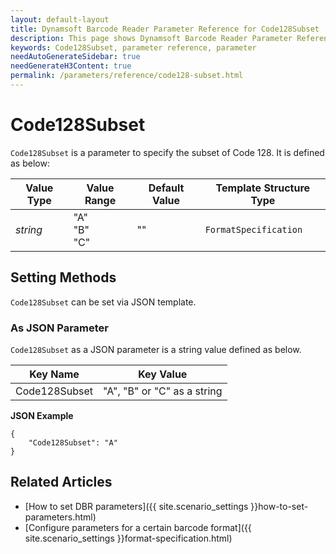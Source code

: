 ```yaml
---
layout: default-layout
title: Dynamsoft Barcode Reader Parameter Reference for Code128Subset
description: This page shows Dynamsoft Barcode Reader Parameter Reference for Code128Subset.
keywords: Code128Subset, parameter reference, parameter
needAutoGenerateSidebar: true
needGenerateH3Content: true
permalink: /parameters/reference/code128-subset.html
---
```



# Code128Subset 

`Code128Subset` is a parameter to specify the subset of Code 128. It is defined as below:

| Value Type | Value Range | Default Value | Template Structure Type |
| ---------- | ----------- | ------------- | ----------------------- |
| *string* | "A"<br>"B"<br>"C" | ""  | `FormatSpecification` |


    
## Setting Methods
`Code128Subset` can be set via JSON template.

### As JSON Parameter
`Code128Subset` as a JSON parameter is a string value defined as below.   

| Key Name | Key Value |
| -------- | --------- |
| Code128Subset | "A", "B" or "C" as a string |


**JSON Example**   
```
{
    "Code128Subset": "A"
}
```


<!--
## Impacts on Performance
### Speed
`Code128Subset` has no influence on the Speed.

### Read Rate
Setting `Code128Subset` to an appropriate value when detecting non-standard Code128 may improve the Read Rate. 

### Accuracy
Setting `Code128Subset` to an appropriate value when detecting non-standard Code128 may improve the Accuracy.

-->
## Related Articles
- [How to set DBR parameters]({{ site.scenario_settings }}how-to-set-parameters.html)
- [Configure parameters for a certain barcode format]({{ site.scenario_settings }}format-specification.html)
